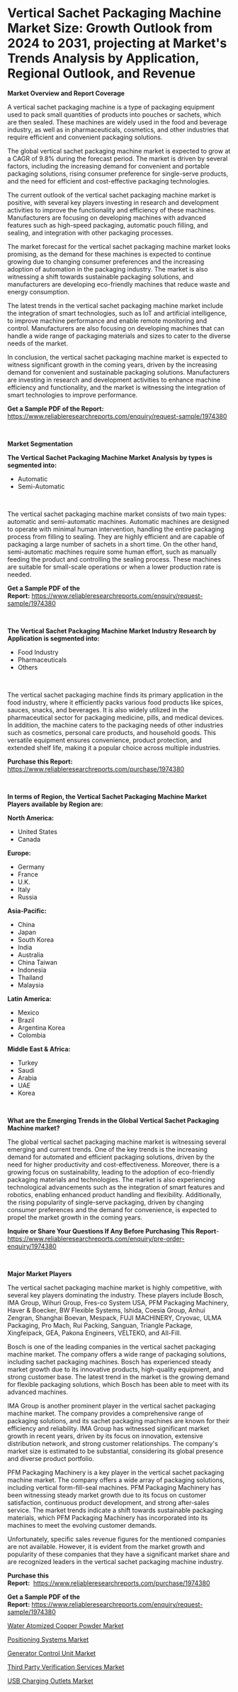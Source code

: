 <p><h1>Vertical Sachet Packaging Machine Market Size: Growth Outlook from 2024 to 2031, projecting at Market's Trends Analysis by Application, Regional Outlook, and Revenue</h1></p><p><strong>Market Overview and Report Coverage</strong></p>
<p><p>A vertical sachet packaging machine is a type of packaging equipment used to pack small quantities of products into pouches or sachets, which are then sealed. These machines are widely used in the food and beverage industry, as well as in pharmaceuticals, cosmetics, and other industries that require efficient and convenient packaging solutions.</p><p>The global vertical sachet packaging machine market is expected to grow at a CAGR of 9.8% during the forecast period. The market is driven by several factors, including the increasing demand for convenient and portable packaging solutions, rising consumer preference for single-serve products, and the need for efficient and cost-effective packaging technologies.</p><p>The current outlook of the vertical sachet packaging machine market is positive, with several key players investing in research and development activities to improve the functionality and efficiency of these machines. Manufacturers are focusing on developing machines with advanced features such as high-speed packaging, automatic pouch filling, and sealing, and integration with other packaging processes.</p><p>The market forecast for the vertical sachet packaging machine market looks promising, as the demand for these machines is expected to continue growing due to changing consumer preferences and the increasing adoption of automation in the packaging industry. The market is also witnessing a shift towards sustainable packaging solutions, and manufacturers are developing eco-friendly machines that reduce waste and energy consumption.</p><p>The latest trends in the vertical sachet packaging machine market include the integration of smart technologies, such as IoT and artificial intelligence, to improve machine performance and enable remote monitoring and control. Manufacturers are also focusing on developing machines that can handle a wide range of packaging materials and sizes to cater to the diverse needs of the market.</p><p>In conclusion, the vertical sachet packaging machine market is expected to witness significant growth in the coming years, driven by the increasing demand for convenient and sustainable packaging solutions. Manufacturers are investing in research and development activities to enhance machine efficiency and functionality, and the market is witnessing the integration of smart technologies to improve performance.</p></p>
<p><strong>Get a Sample PDF of the Report:</strong> <a href="https://www.reliableresearchreports.com/enquiry/request-sample/1974380">https://www.reliableresearchreports.com/enquiry/request-sample/1974380</a></p>
<p>&nbsp;</p>
<p><strong>Market Segmentation</strong></p>
<p><strong>The Vertical Sachet Packaging Machine Market Analysis by types is segmented into:</strong></p>
<p><ul><li>Automatic</li><li>Semi-Automatic</li></ul></p>
<p>&nbsp;</p>
<p><p>The vertical sachet packaging machine market consists of two main types: automatic and semi-automatic machines. Automatic machines are designed to operate with minimal human intervention, handling the entire packaging process from filling to sealing. They are highly efficient and are capable of packaging a large number of sachets in a short time. On the other hand, semi-automatic machines require some human effort, such as manually feeding the product and controlling the sealing process. These machines are suitable for small-scale operations or when a lower production rate is needed.</p></p>
<p><strong>Get a Sample PDF of the Report:</strong>&nbsp;<a href="https://www.reliableresearchreports.com/enquiry/request-sample/1974380">https://www.reliableresearchreports.com/enquiry/request-sample/1974380</a></p>
<p>&nbsp;</p>
<p><strong>The Vertical Sachet Packaging Machine Market Industry Research by Application is segmented into:</strong></p>
<p><ul><li>Food Industry</li><li>Pharmaceuticals</li><li>Others</li></ul></p>
<p>&nbsp;</p>
<p><p>The vertical sachet packaging machine finds its primary application in the food industry, where it efficiently packs various food products like spices, sauces, snacks, and beverages. It is also widely utilized in the pharmaceutical sector for packaging medicine, pills, and medical devices. In addition, the machine caters to the packaging needs of other industries such as cosmetics, personal care products, and household goods. This versatile equipment ensures convenience, product protection, and extended shelf life, making it a popular choice across multiple industries.</p></p>
<p><strong>Purchase this Report:</strong>&nbsp; <a href="https://www.reliableresearchreports.com/purchase/1974380">https://www.reliableresearchreports.com/purchase/1974380</a></p>
<p>&nbsp;</p>
<p><strong>In terms of Region, the Vertical Sachet Packaging Machine Market Players available by Region are:</strong></p>
<p>
    <p> <strong> North America: </strong>
        <ul>
            <li>United States</li>
            <li>Canada</li>
        </ul>
        </p> 
    <p> <strong> Europe: </strong>
        <ul>
            <li>Germany</li>
            <li>France</li>
            <li>U.K.</li>
            <li>Italy</li>
            <li>Russia</li>
        </ul>
        </p> 
    <p> <strong> Asia-Pacific: </strong>
        <ul>
            <li>China</li>
            <li>Japan</li>
            <li>South Korea</li>
            <li>India</li>
            <li>Australia</li>
            <li>China Taiwan</li>
            <li>Indonesia</li>
            <li>Thailand</li>
            <li>Malaysia</li>
        </ul>
        </p> 
    <p> <strong> Latin America: </strong>
        <ul>
            <li>Mexico</li>
            <li>Brazil</li>
            <li>Argentina Korea</li>
            <li>Colombia</li>
        </ul>
        </p> 
    <p> <strong> Middle East & Africa: </strong>
        <ul>
            <li>Turkey</li>
            <li>Saudi</li>
            <li>Arabia</li>
            <li>UAE</li>
            <li>Korea</li>
        </ul>
    </p>
    </p>
<p>&nbsp;</p>
<p><strong>What are the Emerging Trends in the Global Vertical Sachet Packaging Machine market?</strong></p>
<p><p>The global vertical sachet packaging machine market is witnessing several emerging and current trends. One of the key trends is the increasing demand for automated and efficient packaging solutions, driven by the need for higher productivity and cost-effectiveness. Moreover, there is a growing focus on sustainability, leading to the adoption of eco-friendly packaging materials and technologies. The market is also experiencing technological advancements such as the integration of smart features and robotics, enabling enhanced product handling and flexibility. Additionally, the rising popularity of single-serve packaging, driven by changing consumer preferences and the demand for convenience, is expected to propel the market growth in the coming years.</p></p>
<p><strong>Inquire or Share Your Questions If Any Before Purchasing This Report</strong>- <a href="https://www.reliableresearchreports.com/enquiry/pre-order-enquiry/1974380">https://www.reliableresearchreports.com/enquiry/pre-order-enquiry/1974380</a></p>
<p>&nbsp;</p>
<p><strong>Major Market Players</strong></p>
<p><p>The vertical sachet packaging machine market is highly competitive, with several key players dominating the industry. These players include Bosch, IMA Group, Wihuri Group, Fres-co System USA, PFM Packaging Machinery, Haver & Boecker, BW Flexible Systems, Ishida, Coesia Group, Anhui Zengran, Shanghai Boevan, Mespack, FUJI MACHINERY, Cryovac, ULMA Packaging, Pro Mach, Rui Packing, Sanguan, Triangle Package, Xingfeipack, GEA, Pakona Engineers, VELTEKO, and All-Fill.</p><p>Bosch is one of the leading companies in the vertical sachet packaging machine market. The company offers a wide range of packaging solutions, including sachet packaging machines. Bosch has experienced steady market growth due to its innovative products, high-quality equipment, and strong customer base. The latest trend in the market is the growing demand for flexible packaging solutions, which Bosch has been able to meet with its advanced machines.</p><p>IMA Group is another prominent player in the vertical sachet packaging machine market. The company provides a comprehensive range of packaging solutions, and its sachet packaging machines are known for their efficiency and reliability. IMA Group has witnessed significant market growth in recent years, driven by its focus on innovation, extensive distribution network, and strong customer relationships. The company's market size is estimated to be substantial, considering its global presence and diverse product portfolio.</p><p>PFM Packaging Machinery is a key player in the vertical sachet packaging machine market. The company offers a wide array of packaging solutions, including vertical form-fill-seal machines. PFM Packaging Machinery has been witnessing steady market growth due to its focus on customer satisfaction, continuous product development, and strong after-sales service. The market trends indicate a shift towards sustainable packaging materials, which PFM Packaging Machinery has incorporated into its machines to meet the evolving customer demands.</p><p>Unfortunately, specific sales revenue figures for the mentioned companies are not available. However, it is evident from the market growth and popularity of these companies that they have a significant market share and are recognized leaders in the vertical sachet packaging machine industry.</p></p>
<p><strong>Purchase this Report:</strong>&nbsp;&nbsp;<a href="https://www.reliableresearchreports.com/purchase/1974380">https://www.reliableresearchreports.com/purchase/1974380</a></p>
<p></p>
<p><strong>Get a Sample PDF of the Report:</strong>&nbsp;<a href="https://www.reliableresearchreports.com/enquiry/request-sample/1974380">https://www.reliableresearchreports.com/enquiry/request-sample/1974380</a></p>
<p><p><a href="https://medium.com/@soledadroob625/water-atomized-copper-powder-market-research-report-its-history-and-forecast-2023-to-2030-020a9b0fed4b">Water Atomized Copper Powder Market</a></p><p><a href="https://medium.com/@soledadroob625/positioning-systems-market-insights-into-market-cagr-market-trends-and-growth-strategies-3625f29a66f2">Positioning Systems Market</a></p><p><a href="https://medium.com/@soledadroob625/generator-control-unit-market-comprehensive-assessment-by-type-application-and-geography-ec32b151866f">Generator Control Unit Market</a></p><p><a href="https://medium.com/@soledadroob625/third-party-verification-services-market-analysis-and-sze-forecasted-for-period-from-2023-to-2030-08c2e4a8705c">Third Party Verification Services Market</a></p><p><a href="https://medium.com/@soledadroob625/usb-charging-outlets-market-size-market-outlook-and-market-forecast-2023-to-2030-15426f8f5814">USB Charging Outlets Market</a></p></p>